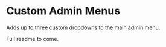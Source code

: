 # Custom Admin Menus

Adds up to three custom dropdowns to the main admin menu.

Full readme to come.
